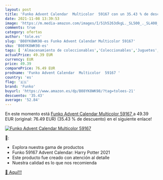 ```yaml
---
layout: post
title: 'Funko Advent Calendar  Multicolor  59167 con un 35.43 % de descuento'
date: 2021-11-08 13:39:53
image: 'https://m.media-amazon.com/images/I/51h5263dkgL._SL500_._SL400_.jpg'
comments: true
category: ofertas
author: 'tole.es'
slug: 'B08YK8WK98-es Funko Advent Calendar Multicolor 59167'
sku: 'B08YK8WK98-es'
tags: [ 'Almacenamiento de coleccionables','Coleccionables','Juguetes','Juguetes y juegos','Merchandising y estatuas y bustos','Muñecos cabezones','advent','funko', ]
actualPrice: 49.39 EUR
currency: EUR
price: 49.39
comparePrice: 76.49 EUR
prodname: 'Funko Advent Calendar  Multicolor  59167 '
country: 'es'
flag: '🇪🇸'
brand: 'Funko'
buyurl: 'https://www.amazon.es/dp/B08YK8WK98/?tag=tolees-21'
descuento: '35.43'
average: '52.84'
---
```


En este momento está [Funko Advent Calendar  Multicolor  59167 ](https://www.amazon.es/dp/B08YK8WK98/?tag=tolees-21) a 49.39 EUR (original: 76.49 EUR) (35.43 %  de descuento) en el siguiente enlace!

[![Funko Advent Calendar  Multicolor  59167](https://m.media-amazon.com/images/I/51h5263dkgL._SL500_._SL400_.jpg)](https://www.amazon.es/dp/B08YK8WK98/?tag=tolees-21)

🔎:

- Explora nuestra gama de productos
- Funko 59167 Advent Calendar: Harry Potter 2021
- Este producto fue creado con atención al detalle
- Nuestra calidad es lo que nos recomienda

[🛒 Aquí!!!](https://www.amazon.es/dp/B08YK8WK98/?tag=tolees-21)
